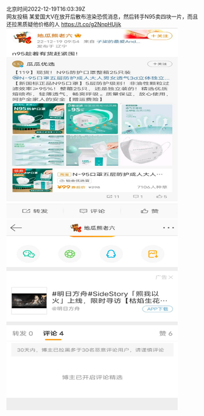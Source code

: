 北京时间2022-12-19T16:03:39Z<br>网友投稿
某爱国大V在放开后散布渲染恐慌消息，然后转手N95卖四块一片，而且还拉黑质疑他价格的人 https://t.co/g2NnpHUjjk<br><img src='/temp/image/2022/n-Month-12/1604749287472394240_0.jpg' width='450' height='500'><img src='/temp/image/2022/n-Month-12/1604749287472394240_1.jpg' width='450' height='500'><br><br>